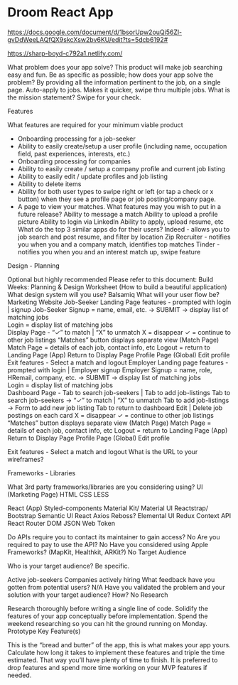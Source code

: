 # Droom React App
https://docs.google.com/document/d/1bsorUpw2ouQi56Zl-gvDdWeeLAQfQX9skcXsw2bv6KU/edit?ts=5dcb6192#

https://sharp-boyd-c792a1.netlify.com/

What problem does your app solve?
This product will make job searching easy and fun.
Be as specific as possible; how does your app solve the problem?
By providing all the information pertinent to the job, on a single page.  Auto-apply to jobs.
Makes it quicker, swipe thru multiple jobs.
What is the mission statement?
Swipe for your check.


Features

What features are required for your minimum viable product
- Onboarding processing for a job-seeker
- Ability to easily create/setup a user profile (including name, occupation field, past experiences, interests, etc.)
- Onboarding processing for companies
- Ability to easily create / setup a company profile and current job listing
- Ability to easily edit / update profiles and job listing
- Ability to delete items
- Ability for both user types to swipe right or left (or tap a check or x button) when they see a profile page or job posting/company page.
- A page to view your matches.
What features may you wish to put in a future release?
Ability to message a match
Ability to upload a profile picture
Ability to login via LinkedIn
Ability to apply, upload resume, etc
What do the top 3 similar apps do for their users?
Indeed - allows you to job search and post resume, and filter by location
Zip Recruiter - notifies you when you and a company match, identifies top matches
Tinder - notifies you when you and an interest match up, swipe feature


Design - Planning

Optional but highly recommended Please refer to this document:
Build Weeks: Planning & Design Worksheet (How to build a beautiful application)
What design system will you use?
Balsamiq
What will your user flow be?
Marketing Website
Job-Seeker
Landing Page features - 
prompted with login | signup 
Job-Seeker Signup = name, email, etc. -> SUBMIT -> display list of matching jobs  
Login = display list of matching jobs  
Display Page - “✓” to match | “X” to unmatch
X = disappear 
✓ = continue to other job listings
“Matches” button displays separate view (Match Page) 
        Match Page = details of each job, contact info, etc
            Logout = return to Landing Page (App)
            Return to Display Page
        Profile Page (Global)
            Edit profile
Exit features - Select a match and logout
Employer
Landing page features - 
prompted with login | Employer signup 
Employer Signup = name, role, HRemail, company, etc. -> SUBMIT -> display list of matching jobs  
Login = display list of matching jobs  
Dashboard Page - 
    Tab to search job-seekers | Tab to add job-listings
                Tab to search job-seekers -> “✓” to match | “X” to unmatch
                Tab to add job-listings -> Form to add new job listing
Tab to return to dashboard
    Edit | Delete job postings on each card 
X = disappear 
✓ = continue to other job listings
“Matches” button displays separate view (Match Page) 
        Match Page = details of each job, contact info, etc
            Logout = return to Landing Page (App)
            Return to Display Page
        Profile Page (Global)
            Edit profile

Exit features - Select a match and logout
What is the URL to your wireframes?


Frameworks - Libraries

What 3rd party frameworks/libraries are you considering using?
UI (Marketing Page)
    HTML
CSS
    LESS
    
    
React (App)
Styled-components
Material Kit/ Material UI
Reactstrap/ Bootstrap
Semantic UI React
Axios
Reboss?
Elemental UI
Redux
Context API
React Router DOM
JSON Web Token

Do APIs require you to contact its maintainer to gain access?
No
Are you required to pay to use the API?
No
Have you considered using Apple Frameworks? (MapKit, Healthkit, ARKit?)
No
Target Audience

Who is your target audience? Be specific.

Active job-seekers
Companies actively hiring
What feedback have you gotten from potential users?
N/A
Have you validated the problem and your solution with your target audience? How?
No
Research

Research thoroughly before writing a single line of code. Solidify the features of your app conceptually before implementation. Spend the weekend researching so you can hit the ground running on Monday.
Prototype Key Feature(s)

This is the “bread and butter” of the app, this is what makes your app yours. Calculate how long it takes to implement these features and triple the time estimated. That way you’ll have plenty of time to finish. It is preferred to drop features and spend more time working on your MVP features if needed.
